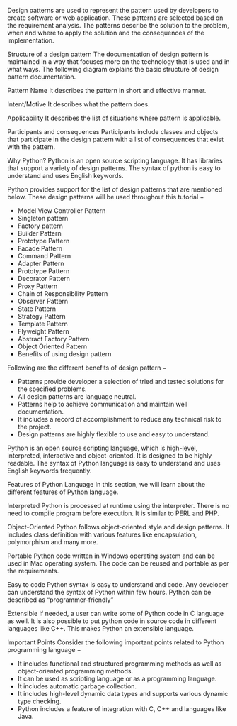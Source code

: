Design patterns are used to represent the pattern used by developers to create software or web application. These patterns are selected based on the requirement analysis. The patterns describe the solution to the problem, when and where to apply the solution and the consequences of the implementation.

Structure of a design pattern
The documentation of design pattern is maintained in a way that focuses more on the technology that is used and in what ways. The following diagram explains the basic structure of design pattern documentation.

Pattern Name
It describes the pattern in short and effective manner.

Intent/Motive
It describes what the pattern does.

Applicability
It describes the list of situations where pattern is applicable.

Participants and consequences
Participants include classes and objects that participate in the design pattern with a list of consequences that exist with the pattern.

Why Python?
Python is an open source scripting language. It has libraries that support a variety of design patterns. The syntax of python is easy to understand and uses English keywords.

Python provides support for the list of design patterns that are mentioned below. These design patterns will be used throughout this tutorial −

* Model View Controller Pattern
* Singleton pattern
* Factory pattern
* Builder Pattern
* Prototype Pattern
* Facade Pattern
* Command Pattern
* Adapter Pattern
* Prototype Pattern
* Decorator Pattern
* Proxy Pattern
* Chain of Responsibility Pattern
* Observer Pattern
* State Pattern
* Strategy Pattern
* Template Pattern
* Flyweight Pattern
* Abstract Factory Pattern
* Object Oriented Pattern
* Benefits of using design pattern

Following are the different benefits of design pattern −

* Patterns provide developer a selection of tried and tested solutions for the specified problems.
* All design patterns are language neutral.
* Patterns help to achieve communication and maintain well documentation.
* It includes a record of accomplishment to reduce any technical risk to the project.
* Design patterns are highly flexible to use and easy to understand.

Python is an open source scripting language, which is high-level, interpreted, interactive and object-oriented. It is designed to be highly readable. The syntax of Python language is easy to understand and uses English keywords frequently.

Features of Python Language
In this section, we will learn about the different features of Python language.

Interpreted
Python is processed at runtime using the interpreter. There is no need to compile program before execution. It is similar to PERL and PHP.

Object-Oriented
Python follows object-oriented style and design patterns. It includes class definition with various features like encapsulation, polymorphism and many more.

Portable
Python code written in Windows operating system and can be used in Mac operating system. The code can be reused and portable as per the requirements.

Easy to code
Python syntax is easy to understand and code. Any developer can understand the syntax of Python within few hours. Python can be described as “programmer-friendly”

Extensible
If needed, a user can write some of Python code in C language as well. It is also possible to put python code in source code in different languages like C++. This makes Python an extensible language.

Important Points
Consider the following important points related to Python programming language −

* It includes functional and structured programming methods as well as object-oriented programming methods.
* It can be used as scripting language or as a programming language.
* It includes automatic garbage collection.
* It includes high-level dynamic data types and supports various dynamic type checking.
* Python includes a feature of integration with C, C++ and languages like Java.